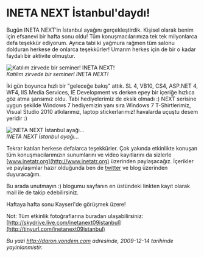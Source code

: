 # INETA NEXT İstanbul'daydı!
Bugün INETA NEXT'in İstanbul ayağını gerçekleştirdik. Kişisel olarak
benim için efsanevi bir hafta sonu oldu! Tüm konuşmacılarımıza tek tek
milyonlarca defa teşekkür ediyorum. Ayrıca tabi ki yağmura rağmen tüm
salonu dolduran herkese de onlarca teşekkürler! Umarım herkes için de
bir o kadar faydalı bir aktivite olmuştur.

![Katılım zirvede bir seminer! INETA
NEXT!](media/INETA_NEXT_Istanbul_daydi/13122009_1.jpg)\
*Katılım zirvede bir seminer! INETA NEXT!*

İki gün boyunca hızlı bir "geleceğe bakış" attık. SL 4, VB10, CS4,
ASP.NET 4, WF4, IIS Media Services, IE Development vs derken epey bir
içeriğe hızlıca göz atma şansımız oldu. Tabi hediyelerimiz de eksik
olmadı :) NEXT serisine uygun şekilde Windows 7 hediyemizin yanı sıra
Windows 7 T-Shirtlerimiz, Visual Studio 2010 atkılarımız, laptop
stickerlarımız! havalarda uçuştu desem yeridir :)

![INETA NEXT İstanbul
ayağı...](media/INETA_NEXT_Istanbul_daydi/13122009_2.jpg)\
*INETA NEXT İstanbul ayağı...*

Tekrar katılan herkese defalarca teşekkürler. Çok yakında etkinlikte
konuşan tüm konuşmacılarımızın sunumlarını ve video kayıtlarını da
sizlerle [www.inetatr.org](http://www.inetatr.org) üzerinden
paylaşacağız. İçerikler ve paylaşımlar hazır olduğunda ben de
[twitter](http://www.twitter.com/daronyondem) ve blog üzerinden
duyuracağım.

Bu arada unutmayın :) blogumu sayfanın en üstündeki linkten kayıt olarak
mail ile de takip edebilirsiniz.

Haftaya hafta sonu Kayseri'de görüşmek üzere!

Not: Tüm etkinlik fotoğraflarına buradan ulaşabilirsiniz:
[http://skydrive.live.com/inetanext09istanbul](http://tinyurl.com/inetanext09istanbul)



*Bu yazi http://daron.yondem.com adresinde, 2009-12-14 tarihinde yayinlanmistir.*
